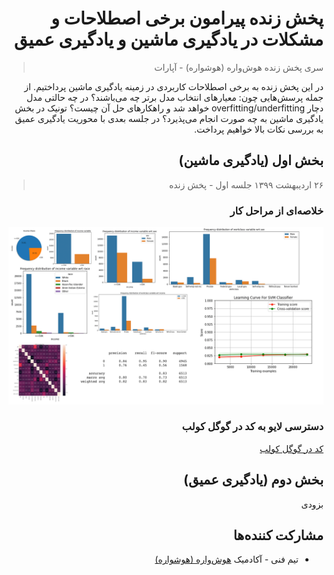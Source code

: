 # پخش زنده پیرامون برخی اصطلاحات و مشکلات در یادگیری ماشین و یادگیری عمیق

> سری پخش زنده هوش‌واره (هوشواره) - آپارات

در این پخش زنده به برخی اصطلاحات کاربردی در زمینه یادگیری ماشین پرداختیم. از جمله پرسش‌هایی چون:‌ معیارهای انتخاب مدل برتر چه می‌باشند؟ در چه حالتی مدل دچار overfitting/underfitting خواهد شد و راهکارهای حل آن چیست؟ تونیک در بخش یادگیری ماشین به چه صورت انجام می‌پذیرد؟ در جلسه بعدی با محوریت یادگیری عمیق به بررسی نکات بالا خواهیم پرداخت.



## بخش اول (یادگیری ماشین) 

> ۲۶ اردیبهشت ۱۳۹۹ جلسه اول - پخش زنده 

### خلاصه‌ای از مراحل کار

![tt-ml](/assets/tt-ml.png)



### دسترسی لایو به کد در گوگل کولب

[کد در گوگل کولب](https://bit.ly/2Z8fuZ0)



## بخش دوم (یادگیری عمیق)

بزودی



## مشارکت کننده‌ها

- تیم فنی - آکادمیک [هوش‌واره (هوشواره)](https://hooshvare.com/)

<style>
p, h1, h2, h3, h4, h5, h6, 
ul, ul li, ol, ol li {
    direction: rtl;
}
</style>